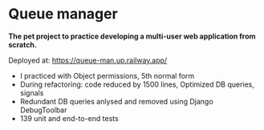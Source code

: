 # Queue manager

**The pet project to practice developing a multi-user web application from scratch.**


Deployed at: https://queue-man.up.railway.app/

- I practiced with Object permissions, 5th normal form
- During refactoring: code reduced by 1500 lines, Optimized DB queries, signals
- Redundant DB queries anlysed and removed using Django DebugToolbar
- 139 unit and end-to-end tests

